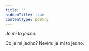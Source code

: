 ```yaml
---
title: ''
hiddenTitle: true
contentType: poetry
---
```


<section>

_Je mi to jedno._

Co je mi jedno? Nevím: je mi to jedno.

</section>
